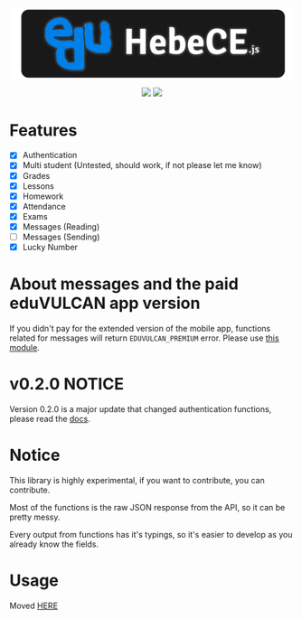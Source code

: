 <img align="center" src="/assets/hebece.png">
<div align="center">
<p>
<a href="https://www.npmjs.com/package/hebece"><img src="https://img.shields.io/npm/v/hebece.svg"></a>
<a href="https://www.npmjs.com/package/hebece"><img src="https://img.shields.io/npm/dm/hebece.svg"></a>
</p>
</div>

# Features

- [x] Authentication
- [x] Multi student (Untested, should work, if not please let me know)
- [x] Grades
- [x] Lessons
- [x] Homework
- [x] Attendance
- [x] Exams
- [x] Messages (Reading)
- [ ] Messages (Sending)
- [x] Lucky Number

# About messages and the paid eduVULCAN app version
If you didn't pay for the extended version of the mobile app, functions related for messages will return `EDUVULCAN_PREMIUM` error.
Please use [this module](https://npmjs.com/@hebece/addon-prometheusweb).

# v0.2.0 NOTICE
Version 0.2.0 is a major update that changed authentication functions, please read the [docs](https://hebece.hypedevs.lol).

# Notice
This library is highly experimental, if you want to contribute, you can contribute.

Most of the functions is the raw JSON response from the API, so it can be pretty messy.

Every output from functions has it's typings, so it's easier to develop as you already know the fields.

# Usage

Moved [HERE](https://hebece.hypedevs.lol/)
